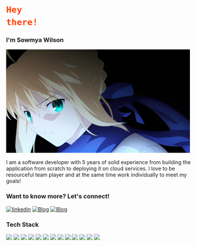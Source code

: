 # <code style="color : orangered">Hey there!</code>
### I'm Sowmya Wilson


![](https://github.com/wilson688/wilson688/blob/main/docs/pics/fate.gif)

I am a software developer with 5 years of solid experience from building the application from scratch to deploying it on cloud services. I love to be resourceful team player and at the same time work individually to meet my goals! 


### Want to know more? Let's connect! 
<a href="https://www.linkedin.com/in/sowmya-wilson/" target="_blank"><img src="https://img.shields.io/badge/linkedin-blue?style=for-the-badge" alt="linkedin"></a>
<a href="https://wilson688.github.io/sowmyawilson.portifolio/" target="_blank"><img src="https://img.shields.io/badge/resume-blueviolet?style=for-the-badge" alt="Blog"></a>
<a href="https://www.instagram.com/sowmya_saripalli/" target="_blank"><img src="https://img.shields.io/badge/social-yellow?style=for-the-badge" alt="Blog"></a>


### Tech Stack
![](https://img.shields.io/badge/Java-green?style=for-the-badge)
![](https://img.shields.io/badge/Python-blue?style=for-the-badge)
![](https://img.shields.io/badge/Bash-pink?style=for-the-badge)
![](https://img.shields.io/badge/Kotlin-gray?style=for-the-badge)
![](https://img.shields.io/badge/OPEN_API-white?style=for-the-badge)
![](https://img.shields.io/badge/Spring_boot-yellow?style=for-the-badge)
![](https://img.shields.io/badge/rest_api-red?style=for-the-badge)
![](https://img.shields.io/badge/docker-yellowred?style=for-the-badge)
![](https://img.shields.io/badge/AWS-blue?style=for-the-badge)
![](https://img.shields.io/badge/cicd-blueviolet?style=for-the-badge)
![](https://img.shields.io/badge/kafka-orangered?style=for-the-badge)
![](https://img.shields.io/badge/RabbitMQ-green?style=for-the-badge)
![](https://img.shields.io/badge/FREEMARKER-pink?style=for-the-badge)
